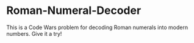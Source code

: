 # Roman-Numeral-Decoder
This is a Code Wars problem for decoding Roman numerals into modern numbers. Give it a try!

